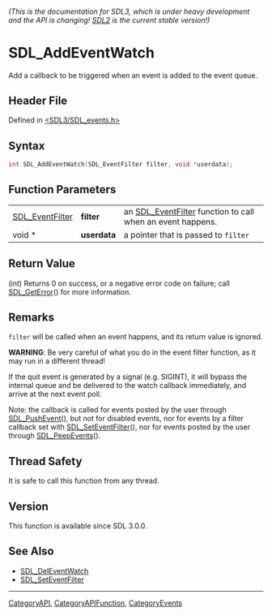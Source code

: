 ###### (This is the documentation for SDL3, which is under heavy development and the API is changing! [SDL2](https://wiki.libsdl.org/SDL2/) is the current stable version!)
# SDL_AddEventWatch

Add a callback to be triggered when an event is added to the event queue.

## Header File

Defined in [<SDL3/SDL_events.h>](https://github.com/libsdl-org/SDL/blob/main/include/SDL3/SDL_events.h)

## Syntax

```c
int SDL_AddEventWatch(SDL_EventFilter filter, void *userdata);
```

## Function Parameters

|                                    |              |                                                                               |
| ---------------------------------- | ------------ | ----------------------------------------------------------------------------- |
| [SDL_EventFilter](SDL_EventFilter) | **filter**   | an [SDL_EventFilter](SDL_EventFilter) function to call when an event happens. |
| void *                             | **userdata** | a pointer that is passed to `filter`                                          |

## Return Value

(int) Returns 0 on success, or a negative error code on failure; call
[SDL_GetError](SDL_GetError)() for more information.

## Remarks

`filter` will be called when an event happens, and its return value is
ignored.

**WARNING**: Be very careful of what you do in the event filter function,
as it may run in a different thread!

If the quit event is generated by a signal (e.g. SIGINT), it will bypass
the internal queue and be delivered to the watch callback immediately, and
arrive at the next event poll.

Note: the callback is called for events posted by the user through
[SDL_PushEvent](SDL_PushEvent)(), but not for disabled events, nor for
events by a filter callback set with
[SDL_SetEventFilter](SDL_SetEventFilter)(), nor for events posted by the
user through [SDL_PeepEvents](SDL_PeepEvents)().

## Thread Safety

It is safe to call this function from any thread.

## Version

This function is available since SDL 3.0.0.

## See Also

- [SDL_DelEventWatch](SDL_DelEventWatch)
- [SDL_SetEventFilter](SDL_SetEventFilter)

----
[CategoryAPI](CategoryAPI), [CategoryAPIFunction](CategoryAPIFunction), [CategoryEvents](CategoryEvents)

